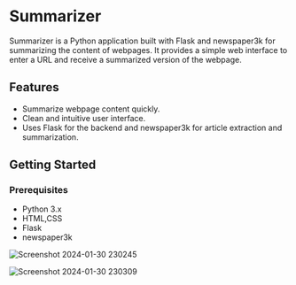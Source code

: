 # Summarizer

Summarizer is a Python application built with Flask and newspaper3k for summarizing the content of webpages. It provides a simple web interface to enter a URL and receive a summarized version of the webpage.

## Features

- Summarize webpage content quickly.
- Clean and intuitive user interface.
- Uses Flask for the backend and newspaper3k for article extraction and summarization.

## Getting Started

### Prerequisites

- Python 3.x
- HTML,CSS
- Flask
- newspaper3k

![Screenshot 2024-01-30 230245](https://github.com/Arunkaarthic/Summarizer/assets/158178371/0b49de5a-f9f1-4eba-a6f5-bbda54af0d9a)



![Screenshot 2024-01-30 230309](https://github.com/Arunkaarthic/Summarizer/assets/158178371/b6ba33e4-0e29-46e7-b0e8-d77c338671fd)
